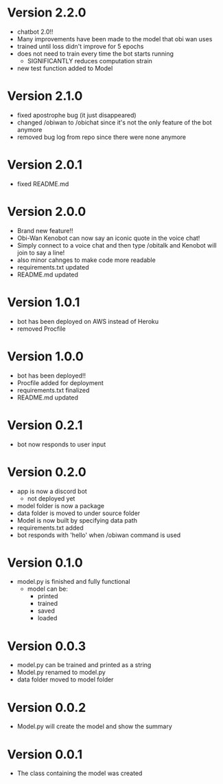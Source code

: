 # Version 2.2.0
* chatbot 2.0!!
* Many improvements have been made to the model that obi wan uses
* trained until loss didn't improve for 5 epochs
* does not need to train every time the bot starts running
    * SIGNIFICANTLY reduces computation strain
* new test function added to Model

# Version 2.1.0
* fixed apostrophe bug (it just disappeared)
* changed /obiwan to /obichat since it's not the only feature of the bot anymore
* removed bug log from repo since there were none anymore

# Version 2.0.1
* fixed README.md

# Version 2.0.0
* Brand new feature!!
* Obi-Wan Kenobot can now say an iconic quote in the voice chat!
* Simply connect to a voice chat and then type /obitalk and Kenobot will join to say a line!
* also minor cahnges to make code more readable
* requirements.txt updated
* README.md updated

# Version 1.0.1
* bot has been deployed on AWS instead of Heroku
* removed Procfile

# Version 1.0.0
* bot has been deployed!!
* Procfile added for deployment
* requirements.txt finalized
* README.md updated

# Version 0.2.1
* bot now responds to user input

# Version 0.2.0
* app is now a discord bot
    * not deployed yet
* model folder is now a package
* data folder is moved to under source folder
* Model is now built by specifying data path
* requirements.txt added
* bot responds with 'hello' when /obiwan command is used

# Version 0.1.0
* model.py is finished and fully functional
  * model can be:
    * printed
    * trained
    * saved
    * loaded

# Version 0.0.3
* model.py can be trained and printed as a string
* Model.py renamed to model.py
* data folder moved to model folder

# Version 0.0.2
* Model.py will create the model and show the summary

# Version 0.0.1
* The class containing the model was created